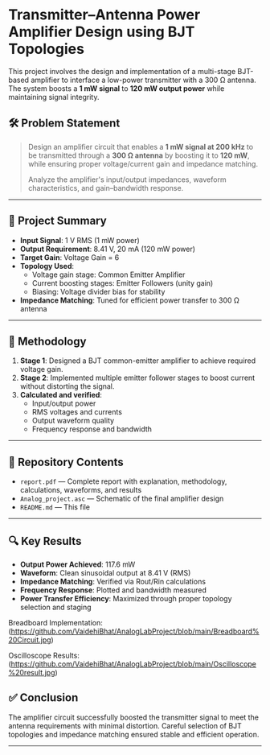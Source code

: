 # Transmitter–Antenna Power Amplifier Design using BJT Topologies

This project involves the design and implementation of a multi-stage BJT-based amplifier to interface a low-power transmitter with a 300 Ω antenna. The system boosts a **1 mW signal** to **120 mW output power** while maintaining signal integrity.

## 🛠️ Problem Statement

> Design an amplifier circuit that enables a **1 mW signal at 200 kHz** to be transmitted through a **300 Ω antenna** by boosting it to **120 mW**, while ensuring proper voltage/current gain and impedance matching.  
>  
> Analyze the amplifier's input/output impedances, waveform characteristics, and gain–bandwidth response.

---

## 🧠 Project Summary

- **Input Signal**: 1 V RMS (1 mW power)
- **Output Requirement**: 8.41 V, 20 mA (120 mW power)
- **Target Gain**: Voltage Gain = 6
- **Topology Used**:
  - Voltage gain stage: Common Emitter Amplifier
  - Current boosting stages: Emitter Followers (unity gain)
  - Biasing: Voltage divider bias for stability
- **Impedance Matching**: Tuned for efficient power transfer to 300 Ω antenna

---

## 🔧 Methodology

1. **Stage 1**: Designed a BJT common-emitter amplifier to achieve required voltage gain.
2. **Stage 2**: Implemented multiple emitter follower stages to boost current without distorting the signal.
3. **Calculated and verified**: 
   - Input/output power  
   - RMS voltages and currents  
   - Output waveform quality  
   - Frequency response and bandwidth

---

## 📁 Repository Contents

- `report.pdf` — Complete report with explanation, methodology, calculations, waveforms, and results  
- `Analog_project.asc` — Schematic of the final amplifier design  
- `README.md` — This file  

---

## 🔍 Key Results

- **Output Power Achieved**: 117.6 mW  
- **Waveform**: Clean sinusoidal output at 8.41 V (RMS)  
- **Impedance Matching**: Verified via Rout/Rin calculations  
- **Frequency Response**: Plotted and bandwidth measured  
- **Power Transfer Efficiency**: Maximized through proper topology selection and staging

Breadboard Implementation:
(https://github.com/VaidehiBhat/AnalogLabProject/blob/main/Breadboard%20Circuit.jpg)

Oscilloscope Results:
(https://github.com/VaidehiBhat/AnalogLabProject/blob/main/Oscilloscope%20result.jpg)


## ✅ Conclusion

The amplifier circuit successfully boosted the transmitter signal to meet the antenna requirements with minimal distortion. Careful selection of BJT topologies and impedance matching ensured stable and efficient operation.

---

